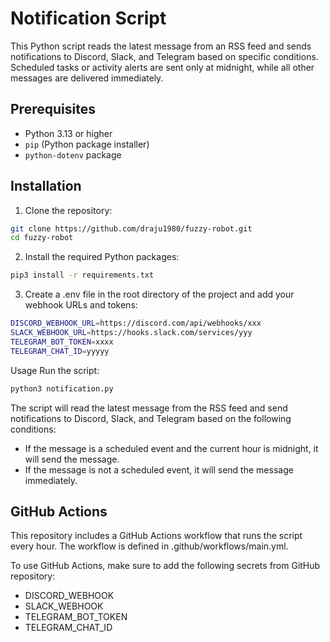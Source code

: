 # Notification Script

This Python script reads the latest message from an RSS feed and sends notifications to Discord, Slack, and Telegram based on specific conditions. Scheduled tasks or activity alerts are sent only at midnight, while all other messages are delivered immediately.

## Prerequisites

- Python 3.13 or higher
- `pip` (Python package installer)
- `python-dotenv` package

## Installation

1. Clone the repository:
```sh
git clone https://github.com/draju1980/fuzzy-robot.git
cd fuzzy-robot
```

2. Install the required Python packages:
```sh
pip3 install -r requirements.txt
```

3. Create a .env file in the root directory of the project and add your webhook URLs and tokens:
```sh
DISCORD_WEBHOOK_URL=https://discord.com/api/webhooks/xxx
SLACK_WEBHOOK_URL=https://hooks.slack.com/services/yyy
TELEGRAM_BOT_TOKEN=xxxx
TELEGRAM_CHAT_ID=yyyyy
```

Usage
Run the script:
```sh
python3 notification.py 
```

The script will read the latest message from the RSS feed and send notifications to Discord, Slack, and Telegram based on the following conditions:

*   If the message is a scheduled event and the current hour is midnight, it will send the message.
*   If the message is not a scheduled event, it will send the message immediately.

## GitHub Actions
This repository includes a GitHub Actions workflow that runs the script every hour. The workflow is defined in .github/workflows/main.yml.

To use GitHub Actions, make sure to add the following secrets from GitHub repository:

*   DISCORD_WEBHOOK
*   SLACK_WEBHOOK
*   TELEGRAM_BOT_TOKEN
*   TELEGRAM_CHAT_ID
